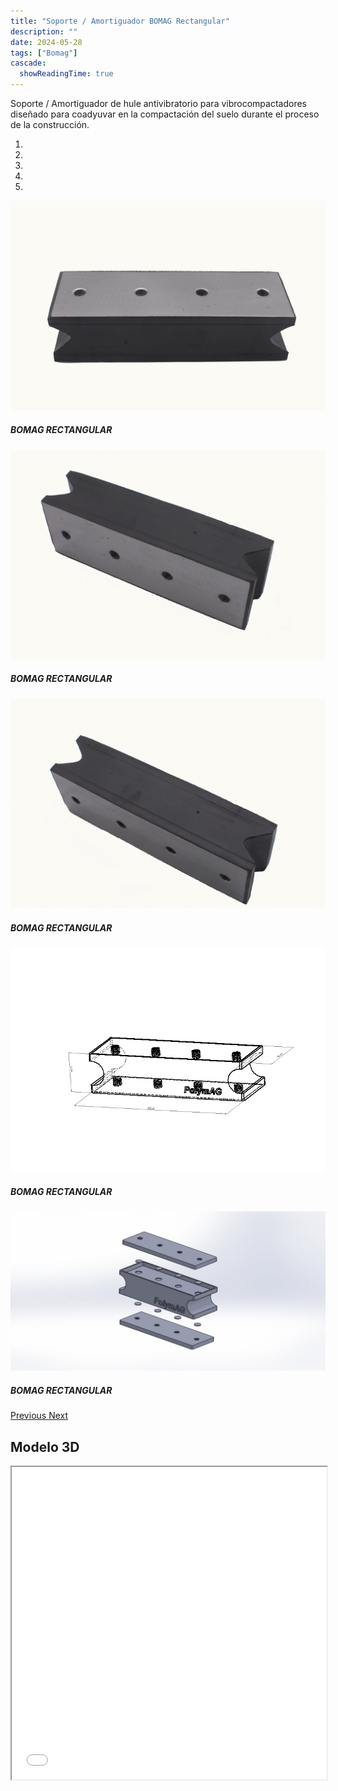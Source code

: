 ```yaml
---
title: "Soporte / Amortiguador BOMAG Rectangular"
description: ""
date: 2024-05-28
tags: ["Bomag"]
cascade:
  showReadingTime: true
---
```

Soporte / Amortiguador de hule antivibratorio para vibrocompactadores diseñado para coadyuvar en la compactación del suelo durante el proceso de la construcción. 

<head>
  <meta charset="UTF-8">
  <meta name="viewport" content="width=device-width, initial-scale=1.0">
  <link rel="stylesheet" href="https://cdn.jsdelivr.net/npm/bootstrap@4.0.0/dist/css/bootstrap.min.css"
    integrity="sha384-Gn5384xqQ1aoWXA+058RXPxPg6fy4IWvTNh0E263XmFcJlSAwiGgFAW/dAiS6JXm" crossorigin="anonymous">
  <link rel="stylesheet" href="style.css">
</head>

<body>
  <div class="row">
    <div id="carouselExampleIndicators" class="carousel slide" data-ride="carousel">
      <ol class="carousel-indicators">
        <li data-target="#carouselExampleIndicators" data-slide-to="0" class="active"></li>
        <li data-target="#carouselExampleIndicators" data-slide-to="1"></li>
        <li data-target="#carouselExampleIndicators" data-slide-to="2"></li>
        <li data-target="#carouselExampleIndicators" data-slide-to="2"></li>
        <li data-target="#carouselExampleIndicators" data-slide-to="3"></li>
      </ol>
      <div class="carousel-inner">
        <div class="carousel-item active">
          <img class="d-block w-100"
            src="imges/DSC_1029.jpg"
            alt="First slide">
          <div class="carousel-caption d-none d-md-block">
            <h5>BOMAG RECTANGULAR</h5>
          </div>
        </div>
        <div class="carousel-item">
          <img class="d-block w-100"
            src="imges/DSC_1055.jpg"
            alt="Second slide">
            <div class="carousel-caption d-none d-md-block">
            <h5>BOMAG RECTANGULAR</h5>
          </div>
        </div>
        <div class="carousel-item">
          <img class="d-block w-100"
            src="imges/DSC_1057.jpg"
            alt="Third slide">
            <div class="carousel-caption d-none d-md-block">
            <h5>BOMAG RECTANGULAR</h5>
          </div>
        </div>
        <div class="carousel-item">
          <img class="d-block w-100"
            src="imges/BOMAG_RECTANGULAR.JPG"
            alt="Third slide">
            <div class="carousel-caption d-none d-md-block">
            <h5>BOMAG RECTANGULAR</h5>
          </div>
        </div>
        <div class="carousel-item">
          <img class="d-block w-100"
            src="imges/EnsamblajeBOMAGRECTANGULAR.JPG"
            alt="Third slide">
            <div class="carousel-caption d-none d-md-block">
            <h5>BOMAG RECTANGULAR</h5>
          </div>
        </div>
      </div>
      <a class="carousel-control-prev" href="#carouselExampleIndicators" role="button" data-slide="prev">
        <span class="carousel-control-prev-icon" aria-hidden="true"></span>
        <span class="sr-only">Previous</span>
      </a>
      <a class="carousel-control-next" href="#carouselExampleIndicators" role="button" data-slide="next">
        <span class="carousel-control-next-icon" aria-hidden="true"></span>
        <span class="sr-only">Next</span>
      </a>
    </div>
  </div>

  ## Modelo 3D
  
  <script src="https://code.jquery.com/jquery-3.2.1.slim.min.js"
    integrity="sha384-KJ3o2DKtIkvYIK3UENzmM7KCkRr/rE9/Qpg6aAZGJwFDMVNA/GpGFF93hXpG5KkN"
    crossorigin="anonymous"></script>
  <script src="https://cdn.jsdelivr.net/npm/popper.js@1.12.9/dist/umd/popper.min.js"
    integrity="sha384-ApNbgh9B+Y1QKtv3Rn7W3mgPxhU9K/ScQsAP7hUibX39j7fakFPskvXusvfa0b4Q"
    crossorigin="anonymous"></script>
  <script src="https://cdn.jsdelivr.net/npm/bootstrap@4.0.0/dist/js/bootstrap.min.js"
    integrity="sha384-JZR6Spejh4U02d8jOt6vLEHfe/JQGiRRSQQxSfFWpi1MquVdAyjUar5+76PVCmYl"
    crossorigin="anonymous"></script>
</body>


<script>
  setTimeout(() => {
    var element = document.getElementById("search-button");
    var divElement = document.getElementById('search-wrapper');
    element.onclick = function() {
      divElement.style.setProperty('visibility', 'visible', 'important');
  }
}, "1000");
</script>


<iframe src="model/model.html" width="100%" height="500px"></iframe>